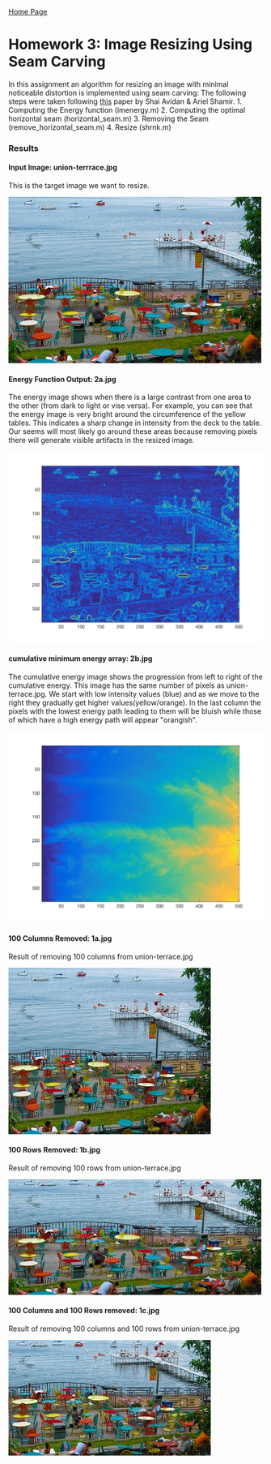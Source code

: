 [Home Page](../README.md)

# Homework 3: Image Resizing Using Seam Carving
In this assignment an algorithm for resizing an image with minimal noticeable distortion is implemented using seam carving:
The following steps were taken following [this](http://pages.cs.wisc.edu/~dyer/cs534/papers/AvidanShamir2007-SeamCarving.pdf) paper by Shai Avidan & Ariel Shamir.
    1. Computing the Energy function (imenergy.m)
    2. Computing the optimal horizontal seam (horizontal_seam.m)
    3. Removing the Seam (remove_horizontal_seam.m)
    4. Resize (shrnk.m)

### Results
#### Input Image: union-terrrace.jpg
This is the target image we want to resize.

![](union-terrace.jpg)
#### Energy Function Output: 2a.jpg
The energy image shows when there is a large contrast from one area to the other (from dark to light or vise versa). For example, you can see that the energy image is very bright around the circumference of the yellow tables. This indicates a sharp change in intensity from the deck to the table. Our seems will most likely go around these areas because removing pixels there will generate visible artifacts in the resized image.

![](2a.jpg)
#### cumulative minimum energy array: 2b.jpg
The cumulative energy image shows the progression from left to right of the cumulative energy. This image has the same number of pixels as union-terrace.jpg. We start with low intensity values (blue) and as we move to the right they gradually get higher values(yellow/orange). In the last column the pixels with the lowest energy path leading to them will be bluish while those of which have a high energy path will appear "orangish".

![](2b.jpg) 
#### 100 Columns Removed: 1a.jpg
Result of removing 100 columns from union-terrace.jpg

![](1a.jpg)
#### 100 Rows Removed: 1b.jpg
Result of removing 100 rows from union-terrace.jpg

![](1b.jpg)
#### 100 Columns and 100 Rows removed: 1c.jpg
Result of removing 100 columns and 100 rows from union-terrace.jpg

![](1c.jpg)
